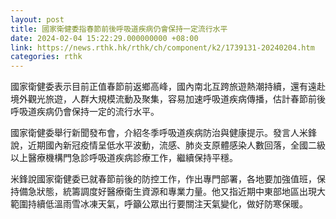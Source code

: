 ```yaml
---
layout: post
title: 國家衛健委指春節前後呼吸道疾病仍會保持一定流行水平
date: 2024-02-04 15:22:29.000000000 +08:00
link: https://news.rthk.hk/rthk/ch/component/k2/1739131-20240204.htm
categories: rthk
---
```


國家衛健委表示目前正值春節前返鄉高峰，國內南北互跨旅遊熱潮持續，還有遠赴境外觀光旅遊，人群大規模流動及聚集，容易加速呼吸道疾病傳播，估計春節前後呼吸道疾病仍會保持一定的流行水平。

國家衛健委舉行新聞發布會，介紹冬季呼吸道疾病防治與健康提示。發言人米鋒說，近期國內新冠疫情呈低水平波動，流感、肺炎支原體感染人數回落，全國二級以上醫療機構門急診呼吸道疾病診療工作，繼續保持平穩。

米鋒說國家衛健委已就春節前後的防控工作，作出專門部署，各地要加強值班，保持備急狀態，統籌調度好醫療衛生資源和專業力量。他又指近期中東部地區出現大範圍持續低溫雨雪冰凍天氣，呼籲公眾出行要關注天氣變化，做好防寒保暖。
